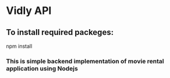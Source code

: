 # Vidly API
## To install required packeges:
  npm install

### This is simple backend implementation of movie rental application using Nodejs 
